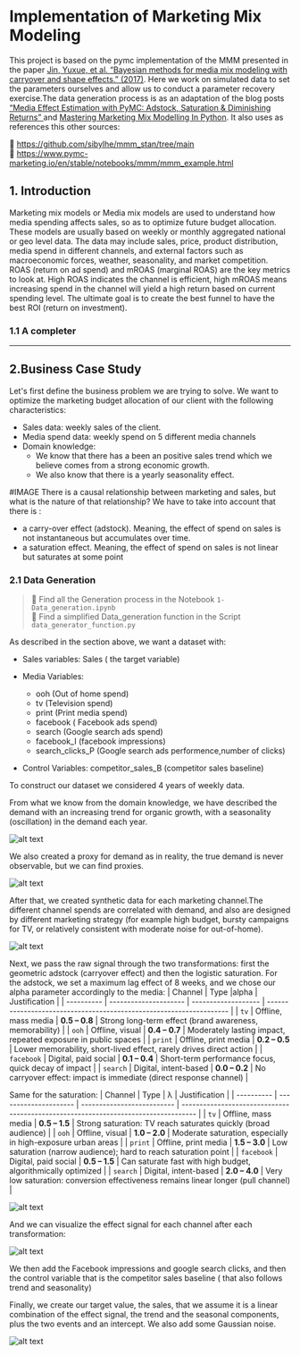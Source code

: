# Implementation of Marketing Mix Modeling

This project is based on the pymc implementation of the MMM presented in the paper [ Jin, Yuxue, et al. “Bayesian methods for media mix modeling with carryover and shape effects.” (2017)](https://research.google/pubs/pub46001/).
Here we work on simulated data to set the parameters ourselves and allow us to conduct a parameter recovery exercise.The data generation process is as an adaptation of the blog posts
[“Media Effect Estimation with PyMC: Adstock, Saturation & Diminishing Returns” ](https://juanitorduz.github.io/pymc_mmm/.) and [Mastering Marketing Mix Modelling In Python](https://medium.com/data-science/mastering-marketing-mix-modelling-in-python-7bbfe31360f9).
It also uses as references this other sources:

🔎 https://github.com/sibylhe/mmm_stan/tree/main  
🔎 https://www.pymc-marketing.io/en/stable/notebooks/mmm/mmm_example.html

## 1. Introduction

Marketing mix models or Media mix models are used to understand how media spending affects sales, so as to optimize future budget allocation. These models are usually based on weekly or monthly aggregated national or geo level data. The data may include sales, price, product distribution, media spend in different channels, and external factors such as macroeconomic forces, weather, seasonality, and market competition.
ROAS (return on ad spend) and mROAS (marginal ROAS) are the key metrics to look at. High ROAS indicates the channel is efficient, high mROAS means increasing spend in the channel will yield a high return based on current spending level.
The ultimate goal is to create the best funnel to have the best ROI (return on investment).

### 1.1 A completer

---

## 2.Business Case Study

Let's first define the business problem we are trying to solve. We want to optimize the marketing budget allocation of our client with the following characteristics:

- Sales data: weekly sales of the client.
- Media spend data: weekly spend on 5 different media channels
- Domain knowledge:
  - We know that there has a been an positive sales trend which we believe comes from a strong economic growth.
  - We also know that there is a yearly seasonality effect.

#IMAGE
There is a causal relationship between marketing and sales, but what is the nature of that relationship? We have to take into account that there is :

- a carry-over effect (adstock). Meaning, the effect of spend on sales is not instantaneous but accumulates over time.
- a saturation effect. Meaning, the effect of spend on sales is not linear but saturates at some point

### 2.1 Data Generation

> 📄 Find all the Generation process in the Notebook `1-Data_generation.ipynb`  
> 📄 Find a simplified Data_generation function in the Script `data_generator_function.py`

As described in the section above, we want a dataset with:

- Sales variables:
  Sales ( the target variable)

- Media Variables:

  - ooh (Out of home spend)
  - tv (Television spend)
  - print (Print media spend)
  - facebook ( Facebook ads spend)
  - search (Google search ads spend)
  - facebook_I (facebook impressions)
  - search_clicks_P (Google search ads performence,number of clicks)

- Control Variables:
  competitor_sales_B (competitor sales baseline)

To construct our dataset we considered 4 years of weekly data.

From what we know from the domain knowledge, we have described the demand with an increasing trend for organic growth, with a seasonality (oscillation) in the demand each year.

![alt text](image.png)

We also created a proxy for demand as in reality, the true demand is never observable, but we can find proxies.

![alt text](image-1.png)

After that, we created synthetic data for each marketing channel.The different channel spends are correlated with demand, and also are designed by different marketing strategy (for example high budget, bursty campaigns for TV, or relatively consistent with moderate noise for out-of-home).

![alt text](image-2.png)

Next, we pass the raw signal through the two transformations: first the geometric adstock (carryover effect) and then the logistic saturation.
For the adstock, we set a maximum lag effect of 8 weeks, and we chose our alpha parameter accordingly to the media:
| Channel | Type |alpha | Justification |
| ---------- | --------------------- | ------------------- | ------------------------------------------------------------------- |
| `tv` | Offline, mass media | **0.5 – 0.8** | Strong long-term effect (brand awareness, memorability) |
| `ooh` | Offline, visual | **0.4 – 0.7** | Moderately lasting impact, repeated exposure in public spaces |
| `print` | Offline, print media | **0.2 – 0.5** | Lower memorability, short-lived effect, rarely drives direct action |
| `facebook` | Digital, paid social | **0.1 – 0.4** | Short-term performance focus, quick decay of impact |
| `search` | Digital, intent-based | **0.0 – 0.2** | No carryover effect: impact is immediate (direct response channel) |

Same for the saturation:
| Channel | Type | λ | Justification |
| ---------- | --------------------- | -------------------------- | ---------------------------------------------------------------------------------- |
| `tv` | Offline, mass media | **0.5 – 1.5** | Strong saturation: TV reach saturates quickly (broad audience) |
| `ooh` | Offline, visual | **1.0 – 2.0** | Moderate saturation, especially in high-exposure urban areas |
| `print` | Offline, print media | **1.5 – 3.0** | Low saturation (narrow audience); hard to reach saturation point |
| `facebook` | Digital, paid social | **0.5 – 1.5** | Can saturate fast with high budget, algorithmically optimized |
| `search` | Digital, intent-based | **2.0 – 4.0** | Very low saturation: conversion effectiveness remains linear longer (pull channel) |

![alt text](image-3.png)

And we can visualize the effect signal for each channel after each transformation:

![alt text](image-4.png)

We then add the Facebook impressions and google search clicks, and then the control variable that is the competitor sales baseline ( that also follows trend and seasonality)

Finally, we create our target value, the sales, that we assume it is a linear combination of the effect signal, the trend and the seasonal components, plus the two events and an intercept. We also add some Gaussian noise.

![alt text](image-5.png)
